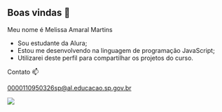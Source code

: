 ## Boas vindas 💙

  Meu nome é Melissa Amaral Martins 

- Sou estudante da Alura;
- Estou me desenvolvendo na linguagem de programação JavaScript;
- Utilizarei deste perfil para compartilhar os projetos do curso.

 Contato 📫

  0000110950326sp@al.educacao.sp.gov.br



 ![](C:\Users\melis\Downloads\ash-baby.gif)


<!--

**2d-melissa/2d-melissa** is a ✨ _special_ ✨ repository because its `README.md` (this file) appears on your GitHub profile.

Here are some ideas to get you started:

- 🔭 I’m currently working on ...
- 🌱 I’m currently learning ...
- 👯 I’m looking to collaborate on ...
- 🤔 I’m looking for help with ...
- 💬 Ask me about ...
- 📫 How to reach me: ...
- 😄 Pronouns: ...
- ⚡ Fun fact: ...
-->
